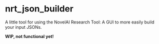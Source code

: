 # nrt_json_builder
A little tool for using the NovelAI Research Tool: A GUI to more easily build your input JSONs.

**WIP, not functional yet!**
